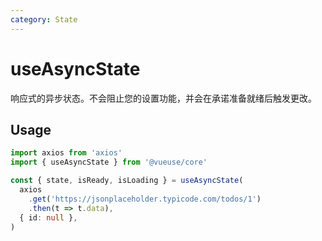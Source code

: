 ```yaml
---
category: State
---
```


# useAsyncState

响应式的异步状态。不会阻止您的设置功能，并会在承诺准备就绪后触发更改。

## Usage

```ts
import axios from 'axios'
import { useAsyncState } from '@vueuse/core'

const { state, isReady, isLoading } = useAsyncState(
  axios
    .get('https://jsonplaceholder.typicode.com/todos/1')
    .then(t => t.data),
  { id: null },
)
```
